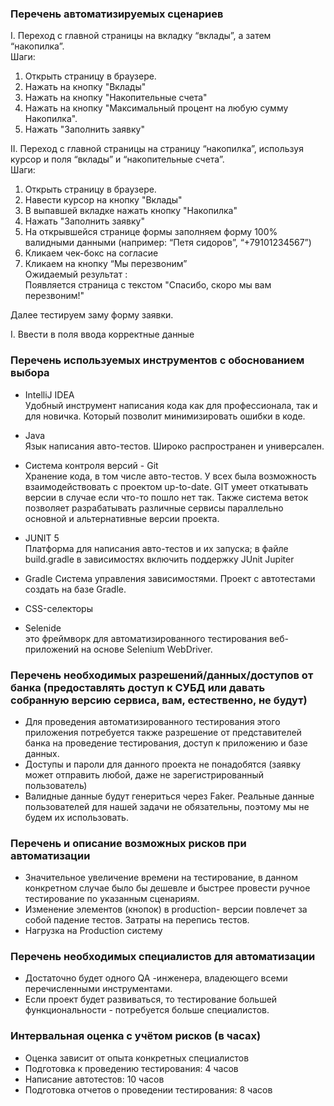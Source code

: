 ### Перечень автоматизируемых сценариев
I. Переход с главной страницы на вкладку “вклады”, а затем “накопилка”.  
Шаги:
1. Открыть страницу в браузере.
1. Нажать на кнопку "Вклады"
1. Нажать на кнопку "Накопительные счета"
1. Нажать на кнопку "Максимальный процент на любую сумму Накопилка".
1. Нажать "Заполнить заявку"

II. Переход с главной страницы на страницу “накопилка”, используя курсор и поля “вклады” и “накопительные счета”.  
Шаги:
1. Открыть страницу в браузере.
1. Навести курсор на кнопку "Вклады"
1. В выпавшей вкладке нажать кнопку "Накопилка"
1. Нажать "Заполнить заявку"
1. На открывшейся странице формы заполняем форму 100% валидными данными (например: “Петя сидоров”, “+79101234567”)
1. Кликаем чек-бокс на согласие
1. Кликаем на кнопку “Мы перезвоним”  
Ожидаемый результат :  
Появляется страница с текстом "Спасибо, скоро мы вам перезвоним!"

Далее тестируем заму форму заявки.

I. Ввести в поля ввода корректные данные






### Перечень используемых инструментов с обоснованием выбора

* IntelliJ IDEA  
Удобный инструмент написания кода как для профессионала, так и для новичка.
Который позволит минимизировать ошибки в коде.

* Java  
Язык написания авто-тестов. Широко распространен и универсален.

* Система контроля версий - Git  
Хранение кода, в том числе авто-тестов. У всех была возможность взаимодействовать с проектом up-to-date.
GIT умеет откатывать версии в случае если что-то пошло нет так. Также система веток позволяет разрабатывать различные сервисы параллельно
основной и альтернативные версии проекта.

* JUNIT 5  
 Платформа для написания авто-тестов и их запуска; в файле build.gradle в зависимостях включить поддержку JUnit Jupiter
 
* Gradle
Cистема управления зависимостями. Проект с автотестами создать на базе Gradle.

* CSS-селекторы  

* Selenide  
это фреймворк для автоматизированного тестирования веб-приложений на основе Selenium WebDriver.
### Перечень необходимых разрешений/данных/доступов от банка (предоставлять доступ к СУБД или давать собранную версию сервиса, вам, естественно, не будут)
* Для проведения автоматизированного тестирования этого приложения потребуется также разрешение от представителей банка на проведение тестирования, доступ к приложению и базе данных.
* Доступы и пароли для данного проекта не понадобятся (заявку может отправить любой, даже не зарегистрированный пользователь)
* Валидные данные будут генериться через Faker. Реальные данные пользователей для нашей задачи не обязательны, поэтому мы не будем их использовать.
### Перечень и описание возможных рисков при автоматизации
* Значительное увеличение времени на тестирование, в данном конкретном случае было бы дешевле и быстрее провести ручное тестирование по указанным сценариям.
* Изменение элементов (кнопок) в production- версии повлечет за собой падение тестов. Затраты на перепись тестов.
* Нагрузка на Production систему
### Перечень необходимых специалистов для автоматизации
* Достаточно будет одного QA -инженера, владеющего всеми перечисленными инструментами.
* Если проект будет развиваться, то тестирование большей функциональности - потребуется больше специалистов.
### Интервальная оценка с учётом рисков (в часах)
* Оценка зависит от опыта конкретных специалистов
* Подготовка к проведению тестирования: 4 часов
* Написание автотестов: 10 часов
* Подготовка отчетов о проведении тестирования: 8 часов